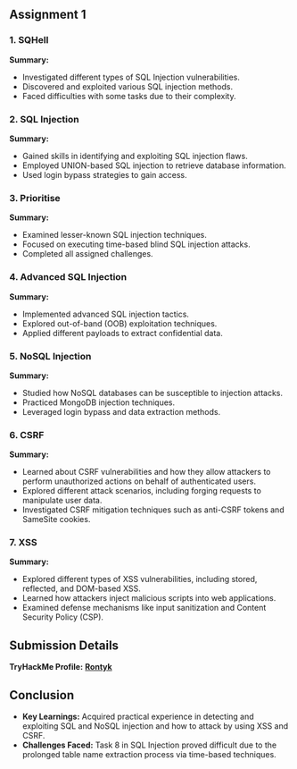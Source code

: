 ## Assignment 1

### 1. SQHell
**Summary:**  
- Investigated different types of SQL Injection vulnerabilities.
- Discovered and exploited various SQL injection methods.
- Faced difficulties with some tasks due to their complexity.

### 2. SQL Injection
**Summary:**  
- Gained skills in identifying and exploiting SQL injection flaws.
- Employed UNION-based SQL injection to retrieve database information.
- Used login bypass strategies to gain access.

### 3. Prioritise 
**Summary:**  
- Examined lesser-known SQL injection techniques.
- Focused on executing time-based blind SQL injection attacks.
- Completed all assigned challenges.

### 4. Advanced SQL Injection
**Summary:**  
- Implemented advanced SQL injection tactics.
- Explored out-of-band (OOB) exploitation techniques.
- Applied different payloads to extract confidential data.

### 5. NoSQL Injection 
**Summary:**  
- Studied how NoSQL databases can be susceptible to injection attacks.
- Practiced MongoDB injection techniques.
- Leveraged login bypass and data extraction methods.

### 6. CSRF 
**Summary:**
- Learned about CSRF vulnerabilities and how they allow attackers to perform unauthorized actions on behalf of authenticated users.
- Explored different attack scenarios, including forging requests to manipulate user data.
- Investigated CSRF mitigation techniques such as anti-CSRF tokens and SameSite cookies.

### 7. XSS
**Summary:**
- Explored different types of XSS vulnerabilities, including stored, reflected, and DOM-based XSS.
- Learned how attackers inject malicious scripts into web applications.
- Examined defense mechanisms like input sanitization and Content Security Policy (CSP).

## Submission Details
**TryHackMe Profile:** [**Rontyk**](https://tryhackme.com/p/Rontyk)

## Conclusion
- **Key Learnings:** Acquired practical experience in detecting and exploiting SQL and NoSQL injection and how to attack by using XSS and CSRF.
- **Challenges Faced:** Task 8 in SQL Injection proved difficult due to the prolonged table name extraction process via time-based techniques.

